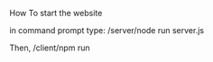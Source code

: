 

How To start the website

in command prompt type:
/server/node run server.js 

Then,
/client/npm run 
